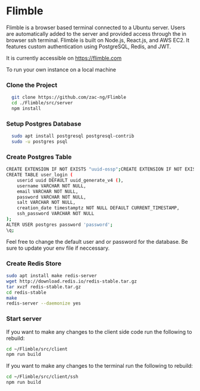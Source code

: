 # Flimble

Flimble is a browser based terminal connected to a Ubuntu server.  Users are automatically added to the server and provided access through the in browser ssh terminal.  Flimble is built on Node.js, React.js, and AWS EC2.  It features custom authentication using PostgreSQL, Redis, and JWT.

It is currently accessible on https://flimble.com

To run your own instance on a local machine

### Clone the Project
```bash
  git clone https://github.com/zac-ng/Flimble
  cd ./Flimble/src/server
  npm install
 ```

### Setup Postgres Database
```bash
  sudo apt install postgresql postgresql-contrib
  sudo -u postgres psql
```

### Create Postgres Table
```bash
CREATE EXTENSION IF NOT EXISTS "uuid-ossp";CREATE EXTENSION IF NOT EXISTS "uuid-ossp";
CREATE TABLE user_login (
    userid uuid DEFAULT uuid_generate_v4 (),
    username VARCHAR NOT NULL,
    email VARCHAR NOT NULL,
    password VARCHAR NOT NULL, 
    salt VARCHAR NOT NULL,
    creation_date timestamptz NOT NULL DEFAULT CURRENT_TIMESTAMP,
    ssh_password VARCHAR NOT NULL
);
ALTER USER postgres password 'password';
\q;
```

Feel free to change the default user and or password for the database.  Be sure to update your env file if neccessary.

### Create Redis Store
```bash
sudo apt install make redis-server
wget http://download.redis.io/redis-stable.tar.gz
tar xvzf redis-stable.tar.gz
cd redis-stable
make
redis-server --daemonize yes
```

### Start server


If you want to make any changes to the client side code run the following to rebuild:

```bash
cd ~/Flimble/src/client
npm run build
```

If you want to make any changes to the terminal run the following to rebuild:

```bash
cd ~/Flimble/src/client/ssh
npm run build
```